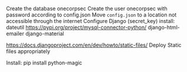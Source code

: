 Create the database onecorpsec
Create the user onecorpsec with password according to config.json
Move `config.json` to a location not accessible through the internet
Configure Django (secret_key)
install:
    dateutil
    https://pypi.org/project/mysql-connector-python/
    django-html-emailer
    django-material

https://docs.djangoproject.com/en/dev/howto/static-files/ Deploy Static files appropriately

Install:
    pip install python-magic
